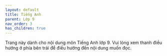 ```yaml
---
layout: default
title: Tiếng Anh
parent: Lớp 9
nav_order: 3
has_children: true
---
```


Trang này dành cho nội dung môn Tiếng Anh lớp 9. Vui lòng xem thanh điều hướng ở phía bên trái để điều hướng đến nội dung muốn đọc.